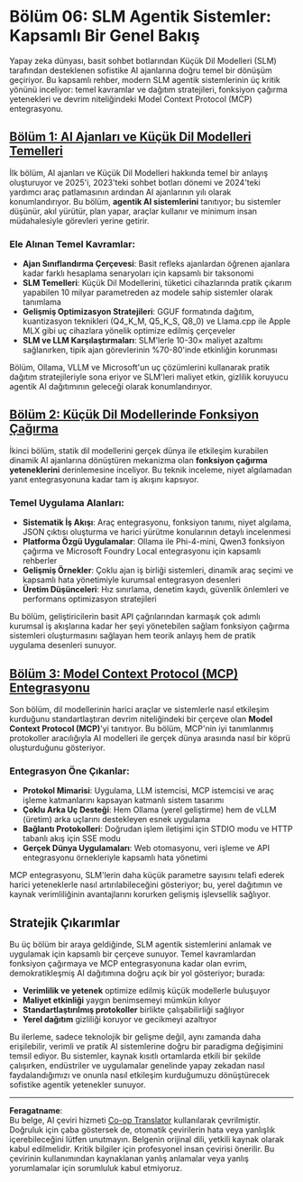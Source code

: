<!--
CO_OP_TRANSLATOR_METADATA:
{
  "original_hash": "b17bf7f849519fac995c24ab9e2d0be8",
  "translation_date": "2025-09-17T23:07:44+00:00",
  "source_file": "Module06/README.md",
  "language_code": "tr"
}
-->
# Bölüm 06: SLM Agentik Sistemler: Kapsamlı Bir Genel Bakış

Yapay zeka dünyası, basit sohbet botlarından Küçük Dil Modelleri (SLM) tarafından desteklenen sofistike AI ajanlarına doğru temel bir dönüşüm geçiriyor. Bu kapsamlı rehber, modern SLM agentik sistemlerinin üç kritik yönünü inceliyor: temel kavramlar ve dağıtım stratejileri, fonksiyon çağırma yetenekleri ve devrim niteliğindeki Model Context Protocol (MCP) entegrasyonu.

## [Bölüm 1: AI Ajanları ve Küçük Dil Modelleri Temelleri](./01.IntroduceAgent.md)

İlk bölüm, AI ajanları ve Küçük Dil Modelleri hakkında temel bir anlayış oluşturuyor ve 2025'i, 2023'teki sohbet botları dönemi ve 2024'teki yardımcı araç patlamasının ardından AI ajanlarının yılı olarak konumlandırıyor. Bu bölüm, **agentik AI sistemlerini** tanıtıyor; bu sistemler düşünür, akıl yürütür, plan yapar, araçlar kullanır ve minimum insan müdahalesiyle görevleri yerine getirir.

### Ele Alınan Temel Kavramlar:
- **Ajan Sınıflandırma Çerçevesi**: Basit refleks ajanlardan öğrenen ajanlara kadar farklı hesaplama senaryoları için kapsamlı bir taksonomi
- **SLM Temelleri**: Küçük Dil Modellerini, tüketici cihazlarında pratik çıkarım yapabilen 10 milyar parametreden az modele sahip sistemler olarak tanımlama
- **Gelişmiş Optimizasyon Stratejileri**: GGUF formatında dağıtım, kuantizasyon teknikleri (Q4_K_M, Q5_K_S, Q8_0) ve Llama.cpp ile Apple MLX gibi uç cihazlara yönelik optimize edilmiş çerçeveler
- **SLM ve LLM Karşılaştırmaları**: SLM'lerle 10-30× maliyet azaltımı sağlanırken, tipik ajan görevlerinin %70-80'inde etkinliğin korunması

Bölüm, Ollama, VLLM ve Microsoft'un uç çözümlerini kullanarak pratik dağıtım stratejileriyle sona eriyor ve SLM'leri maliyet etkin, gizlilik koruyucu agentik AI dağıtımının geleceği olarak konumlandırıyor.

## [Bölüm 2: Küçük Dil Modellerinde Fonksiyon Çağırma](./02.FunctionCalling.md)

İkinci bölüm, statik dil modellerini gerçek dünya ile etkileşim kurabilen dinamik AI ajanlarına dönüştüren mekanizma olan **fonksiyon çağırma yeteneklerini** derinlemesine inceliyor. Bu teknik inceleme, niyet algılamadan yanıt entegrasyonuna kadar tam iş akışını kapsıyor.

### Temel Uygulama Alanları:
- **Sistematik İş Akışı**: Araç entegrasyonu, fonksiyon tanımı, niyet algılama, JSON çıktısı oluşturma ve harici yürütme konularının detaylı incelenmesi
- **Platforma Özgü Uygulamalar**: Ollama ile Phi-4-mini, Qwen3 fonksiyon çağırma ve Microsoft Foundry Local entegrasyonu için kapsamlı rehberler
- **Gelişmiş Örnekler**: Çoklu ajan iş birliği sistemleri, dinamik araç seçimi ve kapsamlı hata yönetimiyle kurumsal entegrasyon desenleri
- **Üretim Düşünceleri**: Hız sınırlama, denetim kaydı, güvenlik önlemleri ve performans optimizasyon stratejileri

Bu bölüm, geliştiricilerin basit API çağrılarından karmaşık çok adımlı kurumsal iş akışlarına kadar her şeyi yönetebilen sağlam fonksiyon çağırma sistemleri oluşturmasını sağlayan hem teorik anlayış hem de pratik uygulama desenleri sunuyor.

## [Bölüm 3: Model Context Protocol (MCP) Entegrasyonu](./03.IntroduceMCP.md)

Son bölüm, dil modellerinin harici araçlar ve sistemlerle nasıl etkileşim kurduğunu standartlaştıran devrim niteliğindeki bir çerçeve olan **Model Context Protocol (MCP)**'yi tanıtıyor. Bu bölüm, MCP'nin iyi tanımlanmış protokoller aracılığıyla AI modelleri ile gerçek dünya arasında nasıl bir köprü oluşturduğunu gösteriyor.

### Entegrasyon Öne Çıkanlar:
- **Protokol Mimarisi**: Uygulama, LLM istemcisi, MCP istemcisi ve araç işleme katmanlarını kapsayan katmanlı sistem tasarımı
- **Çoklu Arka Uç Desteği**: Hem Ollama (yerel geliştirme) hem de vLLM (üretim) arka uçlarını destekleyen esnek uygulama
- **Bağlantı Protokolleri**: Doğrudan işlem iletişimi için STDIO modu ve HTTP tabanlı akış için SSE modu
- **Gerçek Dünya Uygulamaları**: Web otomasyonu, veri işleme ve API entegrasyonu örnekleriyle kapsamlı hata yönetimi

MCP entegrasyonu, SLM'lerin daha küçük parametre sayısını telafi ederek harici yeteneklerle nasıl artırılabileceğini gösteriyor; bu, yerel dağıtımın ve kaynak verimliliğinin avantajlarını korurken gelişmiş işlevsellik sağlıyor.

## Stratejik Çıkarımlar

Bu üç bölüm bir araya geldiğinde, SLM agentik sistemlerini anlamak ve uygulamak için kapsamlı bir çerçeve sunuyor. Temel kavramlardan fonksiyon çağırmaya ve MCP entegrasyonuna kadar olan evrim, demokratikleşmiş AI dağıtımına doğru açık bir yol gösteriyor; burada:

- **Verimlilik ve yetenek** optimize edilmiş küçük modellerle buluşuyor
- **Maliyet etkinliği** yaygın benimsemeyi mümkün kılıyor
- **Standartlaştırılmış protokoller** birlikte çalışabilirliği sağlıyor
- **Yerel dağıtım** gizliliği koruyor ve gecikmeyi azaltıyor

Bu ilerleme, sadece teknolojik bir gelişme değil, aynı zamanda daha erişilebilir, verimli ve pratik AI sistemlerine doğru bir paradigma değişimini temsil ediyor. Bu sistemler, kaynak kısıtlı ortamlarda etkili bir şekilde çalışırken, endüstriler ve uygulamalar genelinde yapay zekadan nasıl faydalandığımızı ve onunla nasıl etkileşim kurduğumuzu dönüştürecek sofistike agentik yetenekler sunuyor.

---

**Feragatname**:  
Bu belge, AI çeviri hizmeti [Co-op Translator](https://github.com/Azure/co-op-translator) kullanılarak çevrilmiştir. Doğruluk için çaba göstersek de, otomatik çevirilerin hata veya yanlışlık içerebileceğini lütfen unutmayın. Belgenin orijinal dili, yetkili kaynak olarak kabul edilmelidir. Kritik bilgiler için profesyonel insan çevirisi önerilir. Bu çevirinin kullanımından kaynaklanan yanlış anlamalar veya yanlış yorumlamalar için sorumluluk kabul etmiyoruz.